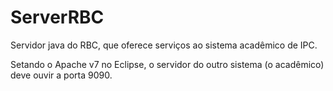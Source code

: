 # ServerRBC
Servidor java do RBC, que oferece serviços ao sistema acadêmico de IPC.

Setando o Apache v7 no Eclipse, o servidor do outro sistema (o acadêmico) deve ouvir a porta 9090. 
